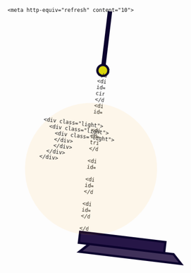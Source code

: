 
<html>
<head>
   
    <meta http-equiv="refresh" content="10">
</head>
<body>
<div id="work">
  <div id="wire"></div>
  <div id="fanos">
    <div id="small-dark_circle">

    </div>
    <div id="half-circle"></div>
    <div id="circle_light">
  
      <div id="top-triangle"></div>
      <div id="box_body">
        <div id="black_col"></div>
       <div id="candel"></div>
      </div>

<div id="final">
        <div id="line"></div>
        <div id="last-triangle"></div>
      </div>
    </div>
  </div>
  <div class="light" id="light_c">
    
    <div class="light">
      <div class="light">
        <div class="light">
        </div>
        </div>
      </div>
    </div>
  </div>

  <div>
  
  </div>


<style>
  * {
padding: 0;
margin: 0;
outline: none;
-webkit-box-sizing: border-box;
-moz-box-sizing: border-box;
box-sizing: border-box;
}

body {

 background-image: url(bg.png);

 
}



#work {
width: 300px;
margin: 0 auto;
position: relative;
top: -20px;
-webkit-animation-name: routate;
-webkit-animation-duration: 4s;
-webkit-animation-iteration-count: infinite;
animation-name: routate;
animation-duration: 5s;
animation-iteration-count: infinite;
}

@-webkit-keyframes routate {
0% {
  -webkit-transform: rotate(7deg);
  -ms-transform: rotate(7deg);
  transform: rotate(7deg);
}
50% {
  -webkit-transform: rotate(-7deg);
  -ms-transform: rotate(-7deg);
  transform: rotate(-7deg);
}
100% {
  -webkit-transform: rotate(7deg);
  -ms-transform: rotate(7deg);
  transform: rotate(7deg);
}
}

@keyframes routate {
0% {
  -webkit-transform: rotate(7deg);
  -ms-transform: rotate(7deg);
  transform: rotate(7deg);
}
50% {
  -webkit-transform: rotate(-7deg);
  -ms-transform: rotate(-7deg);
  transform: rotate(-7deg);
}
100% {
  -webkit-transform: rotate(7deg);
  -ms-transform: rotate(7deg);
  transform: rotate(7deg);
}
}

#work #wire {
margin: 0 auto;
height: 130px;
width: 10px;
background: #7b3bfb;
border: 5px #0c032e solid;
}

#work #light_c {
position: absolute;
z-index: 5;
bottom: 0;
height: 300px;
}

#work .light {
width: 100%;
height: 100%;
padding: 30px;
margin: 0 auto;
background: rgba(255, 155, 0, 0.08);
-webkit-border-radius: 100%;
-moz-border-radius: 100%;
border-radius: 100%;
-webkit-animation-name: flash;
-webkit-animation-duration: 4s;
-webkit-animation-iteration-count: infinite;
animation-name: flash;
animation-duration: 1s;
animation-iteration-count: infinite;
}

@-webkit-keyframes flash {
0% {
  background: rgba(255, 155, 0, 0.08);
}
50% {
  background: rgba(255, 155, 0, 0.04);
}
100% {
  background: rgba(255, 155, 0, 0.08);
}
}

@keyframes flash {
0% {
  background: rgba(255, 155, 0, 0.08);
}
50% {
  background: rgba(255, 155, 0, 0.04);
}
100% {
  background: rgba(255, 155, 0, 0.08);
}
}

#fanos {
height: 380px;
padding: 10px;
margin: 0 auto;
position: relative;
top: -20px;
}

#small-dark_circle {
margin: 0 auto;
width: 30px;
height: 30px;
-webkit-border-radius: 100%;
-moz-border-radius: 100%;
border-radius: 100%;
background: #d9d60c;
border: 5px #0c032e solid;
position: relative;
z-index: 5;
}

#half-circle {
width: 120px;
height: 120px;
position: absolute;
top: 25px;
left: 50%;
-webkit-transform: translateX(-50%);
-ms-transform: translateX(-50%);
transform: translateX(-50%);
z-index: 1;
-webkit-border-radius: 100%;
-moz-border-radius: 100%;
border-radius: 100%;
background: #5b3281;
border: 5px #0c032e solid;
}

#circle_light {
margin: 0 auto;
position: relative;
top: 50px;
z-index: 3;
}

#line {
margin: 0 auto;
width: 200px;
height: 30px;
padding-top: 3px;
background: #261647;
border: 5px #0c032e solid;
overflow: hidden;
text-align: center;
}

#line .ball {
width: 15px;
height: 15px;
margin: auto 5px;
display: inline-block;
-webkit-border-radius: 100%;
-moz-border-radius: 100%;
border-radius: 100%;
background: #40315a;
border: 5px #0c032e solid;
}

#top-triangle {
margin: 0 auto;
width: 210px;
height: 0;
border-left: 25px transparent solid;
border-right: 25px transparent solid;
border-bottom: 30px #0c032e solid;
position: relative;
top: -5px;
}

#top-triangle:after {
content: '';
display: block;
position: absolute;
z-index: 3;
left: 50%;
-webkit-transform: translateX(-50%);
-ms-transform: translateX(-50%);
transform: translateX(-50%);
top: 5px;
width: 155px;
height: 0;
border-left: 15px transparent solid;
border-right: 15px transparent solid;
border-bottom: 20px #40315a solid;
}

#box_body {
width: 170px;
margin: 0 auto;
height: 180px;
background: rgba(255, 255, 255, 0.1);
position: relative;
top: -10px;
z-index: 1;
border: 5px #0c032e solid;
}

#box_body #candel {
height: 60px;
width: 30px;
background: #ffffff;
border: 5px #0c032e solid;
border-bottom: 0;
position: absolute;
z-index: 1;
left: 65px;
bottom: 0;
}

#box_body #candel:after {
content: '';
display: block;
margin: 0 auto;
position: relative;
top: -20px;
width: 10px;
height: 15px;
-webkit-border-radius: 100%;
-moz-border-radius: 100%;
border-radius: 100%;
background: #ff9b00;
border: 5px #0c032e solid;
}

#box_body #black_col {
margin: 0 auto;
width: 90px;
height: 170px;
border-left: 5px #0c032e solid;
border-right: 5px #0c032e solid;
position: relative;
z-index: 2;
background: rgba(255, 255, 255, 0.1);
}

#final {
position: relative;
z-index: 4;
top: -15px;
}

#last-triangle {
margin: 0 auto;
width: 245px;
height: 0;
border-left: 25px transparent solid;
border-right: 25px transparent solid;
border-bottom: 25px #0c032e solid;
position: relative;
top: -5px;
}

#last-triangle:after {
content: '';
display: block;
position: absolute;
z-index: 3;
left: 50%;
-webkit-transform: translateX(-50%);
-ms-transform: translateX(-50%);
transform: translateX(-50%);
top: 5px;
width: 190px;
height: 0;
border-left: 15px transparent solid;
border-right: 15px transparent solid;
border-bottom: 15px #40315a solid;
}
